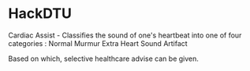 # HackDTU
Cardiac Assist - Classifies the sound of one's heartbeat into one of four categories :
Normal
Murmur
Extra Heart Sound
Artifact

Based on which, selective healthcare advise can be given.
